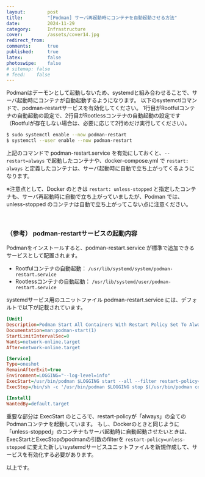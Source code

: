 ```yaml
---
layout:        post
title:         "[Podman] サーバ再起動時にコンテナを自動起動させる方法"
date:          2024-11-29
category:      Infrastructure
cover:         /assets/cover14.jpg
redirect_from:
comments:      true
published:     true
latex:         false
photoswipe:    false
# sitemap: false
# feed:    false
---
```


Podmanはデーモンとして起動しないため、systemdと組み合わせることで、サーバ起動時にコンテナが自動起動するようになります。
以下のsystemctlコマンドで、podman-restartサービスを有効化してください。
1行目がRootfulコンテナの自動起動の設定で、2行目がRootlessコンテナの自動起動の設定です（Rootfulが存在しない場合は、必要に応じて2行めだけ実行してください）。

```bash
$ sudo systemctl enable --now podman-restart
$ systemctl --user enable --now podman-restart
```

上記のコマンドで podman-restart.service を有効にしておくと、`--restart=always` で起動したコンテナや、docker-compose.yml で `restart: always` と定義したコンテナは、サーバ起動時に自動で立ち上がってくるようになります。

※注意点として、Docker のときは `restart: unless-stopped` と指定したコンテナも、サーバ再起動時に自動で立ち上がっていましたが、Podman では、unless-stopped のコンテナは自動で立ち上がってこない点に注意ください。

<br>

### （参考） podman-restartサービスの起動内容

Podmanをインストールすると、podman-restart.service が標準で追加できるサービスとして配置されます。

- Rootfulコンテナの自動起動： `/usr/lib/systemd/system/podman-restart.service`
- Rootlessコンテナの自動起動： `/usr/lib/systemd/user/podman-restart.service`

systemdサービス用のユニットファイル podman-restart.service には、デフォルトで以下が記載されています。

```ini
[Unit]
Description=Podman Start All Containers With Restart Policy Set To Always
Documentation=man:podman-start(1)
StartLimitIntervalSec=0
Wants=network-online.target
After=network-online.target

[Service]
Type=oneshot
RemainAfterExit=true
Environment=LOGGING="--log-level=info"
ExecStart=/usr/bin/podman $LOGGING start --all --filter restart-policy=always
ExecStop=/bin/sh -c '/usr/bin/podman $LOGGING stop $(/usr/bin/podman container ls --filter restart-policy=always -q)'

[Install]
WantedBy=default.target
```

重要な部分は ExecStart のところで、restart-policyが「always」の全てのPodmanコンテナを起動しています。
もし、Dockerのときと同じように「unless-stopped」のコンテナもサーバ起動時に自動起動させたいときは、ExecStartとExecStopのpodmanの引数のfilterを `restart-policy=unless-stopped` に変えた新しいsystemdサービスユニットファイルを新規作成して、サービスを有効化する必要があります。

以上です。
